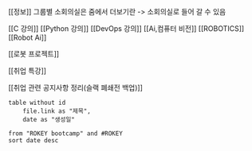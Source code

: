 [[정보]]
그룹별 소회의실은 줌에서 더보기란 -> 소회의실로 들어 갈 수 있음

[[C 강의]]
[[Python 강의]]
[[DevOps 강의]]
[[Ai,컴퓨터 비전]]
[[ROBOTICS]]
[[Robot Ai]]

[[로봇 프로젝트]]

[[취업 특강]]

[[취업 관련 공지사항 정리(슬랙 폐쇄전 백업)]]


```dataview
table without id
	file.link as "제목",
	date as "생성일"

from "ROKEY bootcamp" and #ROKEY
sort date desc

```

